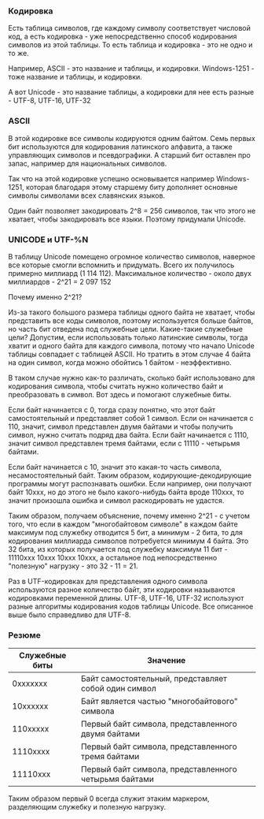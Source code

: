### Кодировка

Есть таблица символов, где каждому символу соответствует числовой код, а есть кодировка - уже непосредственно способ кодирования символов из этой таблицы. То есть таблица и кодировка - это не одно и то же.

Например, ASCII - это название и таблицы, и кодировки. Windows-1251 - тоже название и таблицы, и кодировки.

А вот Unicode - это название таблицы, а кодировки для нее есть разные - UTF-8, UTF-16, UTF-32

### ASCII

В этой кодировке все символы кодируются одним байтом. Семь первых бит используются для кодирования латинского алфавита, а также управляющих символов и псевдографики. А старший бит оставлен про запас, например для национальных символов.

Так что на этой кодировке успешно основывается например Windows-1251, которая благодаря этому старшему биту дополняет основные символы символами всех славянских языков.

Один байт позволяет закодировать 2^8 = 256 символов, так что этого не хватает, чтобы закодировать все языки. Поэтому придумали Unicode.

### UNICODE и UTF-%N

В таблицу Unicode помещено огромное количество символов, наверное все которые смогли вспомнить и придумать. Всего их получилось примерно миллиард (1 114 112). Максимальное количество - около двух миллиардов - 2^21 = 2 097 152

Почему именно 2^21?

Из-за такого большого размера таблицы одного байта не хватает, чтобы представить все коды символов, поэтому используется больше байтов, но часть бит отведена под служебные цели. Какие-такие служебные цели? Допустим, если использовать только латинские символы, тогда хватит и одного байта для каждого символа, потому что начало Unicode таблицы совпадает с таблицей ASCII. Но тратить в этом случае 4 байта на один символ, когда можно обойтись 1 байтом - неэффективно.

В таком случае нужно как-то различать, сколько байт использовано для кодирования символа, чтобы считать нужно количество байт и преобразовать в символ. Вот здесь и помогают служебные биты.

Если байт начинается с 0, тогда сразу понятно, что этот байт самостоятельный и представляет собой 1 символ. Если он начинается с 110, значит, символ представлен двумя байтами и чтобы получить символ, нужно считать подряд два байта. Если байт начинается с 1110, значит символ представлен тремя байтами, если с 11110 - четырьмя байтами.

Если байт начинается с 10, значит это какая-то часть символа, несамостоятельный байт. Таким образом, кодирующие-декодирующие программы могут распознавать ошибки. Если например, они получают байт 10ххх, но до этого не было какого-нибудь байта вроде 110ххх, то значит произошла ошибка и символ раскодировать не удастся.

Таким образом, получаем объяснение, почему именно 2^21 - с учетом того, что если в каждом "многобайтовом символе" в каждом байте максимум под служебку отводится 5 бит, а минимум - 2 бита, то для кодирования миллиарда символов потребуется минимум 4 байта. Это 32 бита, из которых получается под служебку максимум 11 бит - 11110ххх 10ххх 10ххх 10ххх, а остальное под непосредственно "полезную" нагрузку - это 32 - 11 = 21.

Раз в UTF-кодировках для представления одного символа используются разное количество байт, эти кодировки называются кодировками переменной длины. UTF-8, UTF-16, UTF-32 используют разные алгоритмы кодирования кодов таблицы Unicode. Все описанное выше было справедливо для UTF-8.

### Резюме

| Служебные биты | Значение                                              |
| -------------- | ----------------------------------------------------- |
| 0xxxxxxx       | Байт самостоятельный, представляет собой один символ  |
| 10xxxxxx       | Байт является частью "многобайтового" символа         |
| 110xxxxx       | Первый байт символа, представленного двумя байтами    |
| 1110xxxx       | Первый байт символа, представленного тремя байтами    |
| 11110xxx       | Первый байт символа, представленного четырьмя байтами |

Таким образом первый 0 всегда служит этаким маркером, разделяющим служебку и полезную нагрузку.